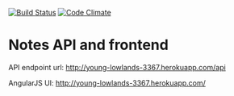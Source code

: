 [![Build Status](https://travis-ci.org/unitymind/notes.svg?branch=master)](https://travis-ci.org/unitymind/notes)
[![Code Climate](https://codeclimate.com/github/unitymind/notes/badges/gpa.svg)](https://codeclimate.com/github/unitymind/notes)

Notes API and frontend
=====

API endpoint url: http://young-lowlands-3367.herokuapp.com/api

AngularJS UI: http://young-lowlands-3367.herokuapp.com/
